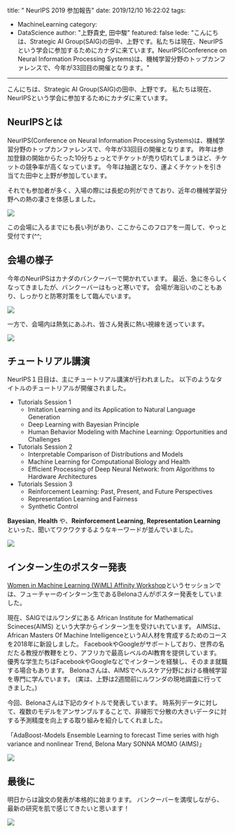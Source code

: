 title: " NeurIPS 2019 参加報告"
date: 2019/12/10 16:22:02
tags:
  - MachineLearning
category:
  - DataScience
author: "上野貴史, 田中駿"
featured: false
lede: "こんにちは、Strategic AI Group(SAIG)の田中、上野です。私たちは現在、NeurIPSという学会に参加するためにカナダに来ています。NeurIPS(Conference on Neural Information Processing Systems)は、機械学習分野のトップカンファレンスで、今年が33回目の開催となります。"
---

こんにちは、Strategic AI Group(SAIG)の田中、上野です。
私たちは現在、NeurIPSという学会に参加するためにカナダに来ています。

## NeurIPSとは

NeurIPS(Conference on Neural Information Processing Systems)は、機械学習分野のトップカンファレンスで、今年が33回目の開催となります。
昨年は参加登録の開始からたった10分ちょっとでチケットが売り切れてしまうほど、チケットの競争率が高くなっています。
今年は抽選となり、運よくチケットを引き当てた田中と上野が参加しています。

それでも参加者が多く、入場の際には長蛇の列ができており、近年の機械学習分野への熱の凄さを体感しました。

<img src="/images/20191210/registration.jpg">

この会場に入るまでにも長い列があり、ここからこのフロアを一周して、やっと受付です(^^;

## 会場の様子

今年のNeurIPSはカナダのバンクーバーで開かれています。
最近、急に冬らしくなってきましたが、バンクーバーはもっと寒いです。
会場が海沿いのこともあり、しっかりと防寒対策をして臨んでいます。

<img src="/images/20191210/outside.jpg">

一方で、会場内は熱気にあふれ、皆さん発表に熱い視線を送っています。

<img src="/images/20191210/inside.jpg">


## チュートリアル講演

NeurIPS１日目は、主にチュートリアル講演が行われました。
以下のようなタイトルのチュートリアルが開催されました。

- Tutorials Session 1
  - Imitation Learning and its Application to Natural Language Generation
  - Deep Learning with Bayesian Principle
  - Human Behavior Modeling with Machine Learning: Opportunities and Challenges
- Tutorials Session 2
  - Interpretable Comparison of Distributions and Models
  - Machine Learning for Computational Biology and Health
  - Efficient Processing of Deep Neural Network: from Algorithms to Hardware Architectures
- Tutorials Session 3
  - Reinforcement Learning: Past, Present, and Future Perspectives
  - Representation Learning and Fairness
  - Synthetic Control

**Bayesian**, **Health** や、**Reinforcement Learning**, **Representation Learning** といった、聞いてワクワクするようなキーワードが並んでいました。

<img src="/images/20191210/tutorial.jpg">


## インターン生のポスター発表

[Women in Machine Learning (WiML) Affinity Workshop](https://wimlworkshop.org/2019/program/)というセッションでは、フューチャーのインターン生であるBelonaさんがポスター発表をしていました。

現在、SAIGではルワンダにある African Institute for Mathematical Scineces(AIMS) という大学からインターン生を受けいれています。
AIMSは、African Masters Of Machine IntelligenceというAI人材を育成するためのコースを2018年に新設しました。
FacebookやGoogleがサポートしており、世界の名だたる教授が教鞭をとり、アフリカで最高レベルのAI教育を提供しています。
優秀な学生たちはFacebookやGoogleなどでインターンを経験し、そのまま就職する場合もあります。
Belonaさんは、AIMSでヘルスケア分野における機械学習を専門に学んでいます。
(実は、上野は2週間前にルワンダの現地調査に行ってきました。)

今回、Belonaさんは下記のタイトルで発表しています。
時系列データに対して、複数のモデルをアンサンブルすることで、非線形で分散の大きいデータに対する予測精度を向上する取り組みを紹介してくれました。


「AdaBoost-Models Ensemble Learning to forecast Time series with high variance and nonlinear Trend,
Belona Mary SONNA MOMO (AIMS)」

<img src="/images/20191210/WiML.jpg" class="img-middle-size">


## 最後に

明日からは論文の発表が本格的に始まります。
バンクーバーを満喫しながら、最新の研究を肌で感じてきたいと思います！

<img src="/images/20191210/mug.jpg" class="img-small-size">
